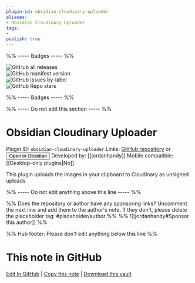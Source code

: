 ```yaml
---
plugin-id: obsidian-cloudinary-uploader
aliases:
- Obsidian Cloudinary Uploader
tags: 
- 
publish: true
---
```


%% ----- Badges ----- %%

![GitHub all releases](https://img.shields.io/github/downloads/jordanhandy/obsidian-cloudinary-uploader/total?color=573E7A&logo=github&style=for-the-badge)   
![GitHub manifest version](https://img.shields.io/github/manifest-json/v/jordanhandy/obsidian-cloudinary-uploader?color=573E7A&logo=github&style=for-the-badge)   
![GitHub issues by-label](https://img.shields.io/github/issues/jordanhandy/obsidian-cloudinary-uploader/help%20wanted?color=573E7A&logo=github&style=for-the-badge)   
![GitHub Repo stars](https://img.shields.io/github/stars/jordanhandy/obsidian-cloudinary-uploader?color=573E7A&logo=github&style=for-the-badge)

%% ----- Badges ----- %%

%% ----- Do not edit this section ----- %%

# Obsidian Cloudinary Uploader

Plugin ID: `obsidian-cloudinary-uploader`
Links: [GitHub repository](https://github.com/jordanhandy/obsidian-cloudinary-uploader) or [<button id=HH>Open in Obsidian</button>](obsidian://goto-plugin?id=obsidian-cloudinary-uploader)
Developed by: [[jordanhandy]]
Mobile compatible: [[Desktop-only plugins|No]]

This plugin uploads the images in your clipboard to Cloudinary as unsigned uploads

%% ----- Do not edit anything above this line ----- %% 

%% Does the repository or author have any sponsoring links? Uncomment the next line and add them to the author's note. If they don't, please delete the placeholder tag: #placeholder/author %%
%% ![[jordanhandy#Sponsor this author]] %%

%% Hub footer: Please don't edit anything below this line %%

# This note in GitHub

<span class="git-footer">[Edit In GitHub](https://github.dev/obsidian-community/obsidian-hub/blob/main/02%20-%20Community%20Expansions/02.05%20All%20Community%20Expansions/Plugins/obsidian-cloudinary-uploader.md "git-hub-edit-note") | [Copy this note](https://raw.githubusercontent.com/obsidian-community/obsidian-hub/main/02%20-%20Community%20Expansions/02.05%20All%20Community%20Expansions/Plugins/obsidian-cloudinary-uploader.md "git-hub-copy-note") | [Download this vault](https://github.com/obsidian-community/obsidian-hub/archive/refs/heads/main.zip "git-hub-download-vault") </span>
